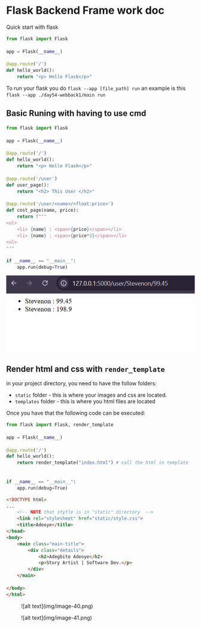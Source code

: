 # Flask Backend Frame work doc

Quick start with flask

```py
from flask import Flask

app = Flask(__name__)

@app.route('/')
def hello_world():
    return "<p> Hello Flask</p>"
```

To run your flask you do `flask --app [file_path] run`
an example is this  `flask --app ./day54-webback1/main run`

## Basic Runing with having to use cmd

```py
from flask import Flask

app = Flask(__name__)

@app.route('/')
def hello_world():
    return "<p> Hello Flask</p>"

@app.route('/user')
def user_page():
    return "<h2> This User </h2>"

@app.route('/user/<name>/<float:price>')
def cost_page(name, price):
    return f"""
<ul>
    <li> {name} : <span>{price}</span></li>
    <li> {name} : <span>{price*2}</span></li>
<ul>
"""

if __name__ == "__main__":
    app.run(debug=True)
```

![Quick Demo.](img/image-39.png)

## Render html and css with `render_template`

in your project directory, you need to have the follow folders:

- `static` folder - this is where your images and css are located.
- `templates` folder - this is where you html files are located


Once you have that the following code can be executed:

```py title="server.py"
from flask import Flask, render_template

app = Flask(__name__)

@app.route('/')
def hello_world():
    return render_template("index.html") # call the html in template


if __name__ == "__main__":
    app.run(debug=True)

```

```html
<!DOCTYPE html>
...
    <!-- NOTE that stytle is in "static" directory  -->
    <link rel="stylesheet" href="static/style.css">
    <title>Adeoye</title>
</head>
<body>
    <main class="main-title">
        <div class="details">
            <h2>Adegbite Adeoye</h2>
            <p>Story Artist | Software Dev.</p>
        </div>
    </main>
    
</body>
</html>
```
<div class="grid" markdown>

<figure markdown="span" style="max-width: 200px">
![alt text](img/image-40.png)
</figure>

<figure markdown="span" style="width: 500px">
![alt text](img/image-41.png)
</figure>


</div>



